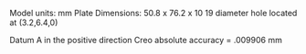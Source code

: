 Model units: mm
Plate Dimensions: 50.8 x 76.2 x 10 
19 diameter hole located at (3.2,6.4,0)

Datum A in the positive direction
Creo absolute accuracy = .009906 mm
